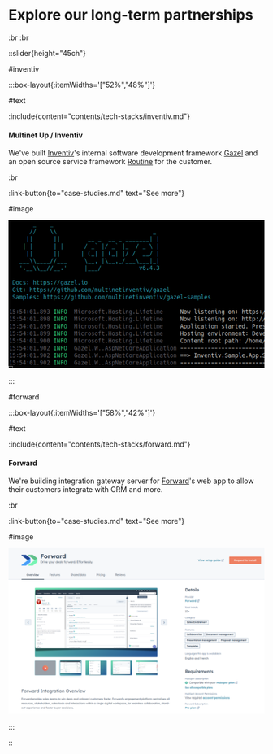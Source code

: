 # Explore our long-term partnerships

:br
:br

::slider{height="45ch"}

#inventiv

:::box-layout{:itemWidths='["52%","48%"]'}

#text

:include{content="contents/tech-stacks/inventiv.md"}

#### Multinet Up / Inventiv

We've built [Inventiv][]'s internal software development framework [Gazel][] and
an open source service framework [Routine][] for the customer.

:br

:link-button{to="case-studies.md" text="See more"}

#image

![Gazel](images/case-studies/gazel-running.png)

:::

#forward

:::box-layout{:itemWidths='["58%","42%"]'}

#text

:include{content="contents/tech-stacks/forward.md"}

#### Forward

We're building integration gateway server for [Forward][]'s web app to allow
their customers integrate with CRM and more.

:br

:link-button{to="case-studies.md" text="See more"}

#image

![Forward](images/case-studies/forward-hubspot-app.png)

:::

::

[Forward]: https://dealforward.com/
[Gazel]: https://gazel.io/
[Inventiv]: https://inventiv.com.tr/en/home
[Routine]: https://github.com/multinetinventiv/routine
